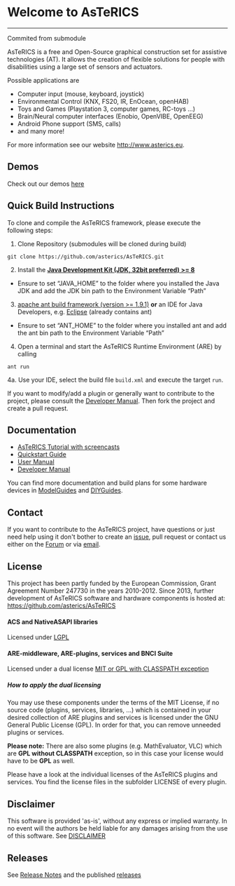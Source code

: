 # Welcome to AsTeRICS
-------------------
Commited from submodule

AsTeRICS is a free and Open-Source graphical construction set for assistive technologies (AT).
It allows the creation of flexible solutions for people with disabilities using a large set of sensors and actuators.


Possible applications are  
* Computer input (mouse, keyboard, joystick)
* Environmental Control (KNX, FS20, IR, EnOcean, openHAB)
* Toys and Games (Playstation 3, computer games, RC-toys ...)
* Brain/Neural computer interfaces (Enobio, OpenVIBE, OpenEEG)
* Android Phone support (SMS, calls)
* and many more!

For more information see our website http://www.asterics.eu.

## Demos
Check out our demos [here](http://asterics.github.io/AsTeRICS/demos.html)

## Quick Build Instructions
To clone and compile the AsTeRICS framework, please execute the following steps:

1. Clone Repository (submodules will be cloned during build)
  ```
  git clone https://github.com/asterics/AsTeRICS.git
  ```
2. Install the [**Java Development Kit (JDK, 32bit preferred) >= 8**](http://www.oracle.com/technetwork/java/javase/downloads/index.html)
  * Ensure to set “JAVA_HOME” to the folder where you installed the Java JDK and add the JDK bin path to the  Environment Variable “Path”
3. [apache ant build framework (version >= 1.9.1)](http://ant.apache.org/bindownload.cgi) **or** an IDE for Java Developers, e.g. [Eclipse](http://www.eclipse.org/downloads/packages/eclipse-ide-java-developers/neon3) (already contains ant)
  * Ensure to set “ANT_HOME” to the folder where you installed ant and add the ant bin path to the Environment Variable “Path”
4. Open a terminal and start the AsTeRICS Runtime Environment (ARE) by calling
  ```
  ant run
  ```
4a. Use your IDE, select the build file ```build.xml``` and execute the target ```run```.

If you want to modify/add a plugin or generally want to contribute to the project, please consult the [Developer Manual](https://github.com/asterics/AsTeRICS/blob/master/Documentation/DeveloperManual.pdf?raw=true]).
Then fork the project and create a pull request.

## Documentation

* [AsTeRICS Tutorial with screencasts](https://ds.gpii.net/learn/tutorials/integration-alternative-input-modalities)
* [Quickstart Guide](https://github.com/asterics/AsTeRICS/blob/master/Documentation/QuickStart.pdf?raw=true)
* [User Manual](https://github.com/asterics/AsTeRICS/blob/master/Documentation/UserManual.pdf?raw=true)
* [Developer Manual](https://github.com/asterics/AsTeRICS/blob/master/Documentation/DeveloperManual.pdf?raw=true)


You can find more documentation and build plans for some hardware devices in [ModelGuides](https://github.com/asterics/AsTeRICS/tree/master/Documentation/ModelGuides) and  [DIYGuides](https://github.com/asterics/AsTeRICS/tree/master/Documentation/DIYGuides).

## Contact

If you want to contribute to the AsTeRICS project, have questions or just need help using it don't bother to create an [issue](https://github.com/asterics/AsTeRICS/issues), pull request or contact us either on the [Forum](http://www.asterics.eu/phpbb/index.php) or via [email](mailto:asterics_info@ki-i.at).


## License

This project has been partly funded by the European Commission,  Grant Agreement Number 247730 in the years 2010-2012.
Since 2013, further development of AsTeRICS software and hardware components is hosted at:  https://github.com/asterics/AsTeRICS

#### ACS and NativeASAPI libraries
Licensed under [LGPL](http://www.gnu.org/licenses/lgpl.html)

#### ARE-middleware, ARE-plugins, services and BNCI Suite
Licensed under a dual license [MIT or GPL with CLASSPATH exception](ARE-LICENSE_MITOrGPLv3WithException.txt)

##### How to apply the dual licensing

You may use these components under the terms of the MIT License, if no source code (plugins, services, libraries, ...) which is contained in your desired collection of ARE plugins and services is licensed under the GNU General Public License (GPL).
In order for that, you can remove unneeded plugins or services.

**Please note:** There are also some plugins (e.g. MathEvaluator, VLC) which are **GPL without CLASSPATH** exception, so in this case your license would have to be **GPL** as well.

Please have a look at the individual licenses of the AsTeRICS plugins and services. You find the license files in the subfolder LICENSE of every plugin.

## Disclaimer

This software is provided 'as-is', without any express or implied warranty. 
In no event will the authors be held liable for any damages arising from the use of this software. See [DISCLAIMER](DISCLAIMER.TXT)

## Releases
See [Release Notes](RELEASE_NOTES.md) and the published [releases](https://github.com/asterics/AsTeRICS/releases)
